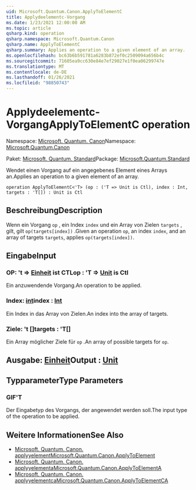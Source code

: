 ```yaml
---
uid: Microsoft.Quantum.Canon.ApplyToElementC
title: Applydeelementc-Vorgang
ms.date: 1/23/2021 12:00:00 AM
ms.topic: article
qsharp.kind: operation
qsharp.namespace: Microsoft.Quantum.Canon
qsharp.name: ApplyToElementC
qsharp.summary: Applies an operation to a given element of an array.
ms.openlocfilehash: bc63b6b591781a6283b872ef0c2509094a656b4c
ms.sourcegitcommit: 71605ea9cc630e84e7ef29027e1f0ea06299747e
ms.translationtype: MT
ms.contentlocale: de-DE
ms.lasthandoff: 01/26/2021
ms.locfileid: "98850743"
---
```

# <a name="applytoelementc-operation"></a><span data-ttu-id="adc9f-102">Applydeelementc-Vorgang</span><span class="sxs-lookup"><span data-stu-id="adc9f-102">ApplyToElementC operation</span></span>

<span data-ttu-id="adc9f-103">Namespace: [Microsoft. Quantum. Canon](xref:Microsoft.Quantum.Canon)</span><span class="sxs-lookup"><span data-stu-id="adc9f-103">Namespace: [Microsoft.Quantum.Canon](xref:Microsoft.Quantum.Canon)</span></span>

<span data-ttu-id="adc9f-104">Paket: [Microsoft. Quantum. Standard](https://nuget.org/packages/Microsoft.Quantum.Standard)</span><span class="sxs-lookup"><span data-stu-id="adc9f-104">Package: [Microsoft.Quantum.Standard](https://nuget.org/packages/Microsoft.Quantum.Standard)</span></span>


<span data-ttu-id="adc9f-105">Wendet einen Vorgang auf ein angegebenes Element eines Arrays an.</span><span class="sxs-lookup"><span data-stu-id="adc9f-105">Applies an operation to a given element of an array.</span></span>

```qsharp
operation ApplyToElementC<'T> (op : ('T => Unit is Ctl), index : Int, targets : 'T[]) : Unit is Ctl
```


## <a name="description"></a><span data-ttu-id="adc9f-106">Beschreibung</span><span class="sxs-lookup"><span data-stu-id="adc9f-106">Description</span></span>

<span data-ttu-id="adc9f-107">Wenn ein Vorgang `op` , ein Index `index` und ein Array von Zielen `targets` , gilt, gilt `op(targets[index])` .</span><span class="sxs-lookup"><span data-stu-id="adc9f-107">Given an operation `op`, an index `index`, and an array of targets `targets`, applies `op(targets[index])`.</span></span>

## <a name="input"></a><span data-ttu-id="adc9f-108">Eingabe</span><span class="sxs-lookup"><span data-stu-id="adc9f-108">Input</span></span>

### <a name="op--t--unit--is-ctl"></a><span data-ttu-id="adc9f-109">OP: 't => [Einheit](xref:microsoft.quantum.lang-ref.unit)  ist CTL</span><span class="sxs-lookup"><span data-stu-id="adc9f-109">op : 'T => [Unit](xref:microsoft.quantum.lang-ref.unit)  is Ctl</span></span>

<span data-ttu-id="adc9f-110">Ein anzuwendende Vorgang.</span><span class="sxs-lookup"><span data-stu-id="adc9f-110">An operation to be applied.</span></span>


### <a name="index--int"></a><span data-ttu-id="adc9f-111">Index: [int](xref:microsoft.quantum.lang-ref.int)</span><span class="sxs-lookup"><span data-stu-id="adc9f-111">index : [Int](xref:microsoft.quantum.lang-ref.int)</span></span>

<span data-ttu-id="adc9f-112">Ein Index in das Array von Zielen.</span><span class="sxs-lookup"><span data-stu-id="adc9f-112">An index into the array of targets.</span></span>


### <a name="targets--t"></a><span data-ttu-id="adc9f-113">Ziele: 't []</span><span class="sxs-lookup"><span data-stu-id="adc9f-113">targets : 'T[]</span></span>

<span data-ttu-id="adc9f-114">Ein Array möglicher Ziele für `op` .</span><span class="sxs-lookup"><span data-stu-id="adc9f-114">An array of possible targets for `op`.</span></span>



## <a name="output--unit"></a><span data-ttu-id="adc9f-115">Ausgabe: [Einheit](xref:microsoft.quantum.lang-ref.unit)</span><span class="sxs-lookup"><span data-stu-id="adc9f-115">Output : [Unit](xref:microsoft.quantum.lang-ref.unit)</span></span>



## <a name="type-parameters"></a><span data-ttu-id="adc9f-116">Typparameter</span><span class="sxs-lookup"><span data-stu-id="adc9f-116">Type Parameters</span></span>

### <a name="t"></a><span data-ttu-id="adc9f-117">GIF</span><span class="sxs-lookup"><span data-stu-id="adc9f-117">'T</span></span>

<span data-ttu-id="adc9f-118">Der Eingabetyp des Vorgangs, der angewendet werden soll.</span><span class="sxs-lookup"><span data-stu-id="adc9f-118">The input type of the operation to be applied.</span></span>

## <a name="see-also"></a><span data-ttu-id="adc9f-119">Weitere Informationen</span><span class="sxs-lookup"><span data-stu-id="adc9f-119">See Also</span></span>

- [<span data-ttu-id="adc9f-120">Microsoft. Quantum. Canon. applyyelement</span><span class="sxs-lookup"><span data-stu-id="adc9f-120">Microsoft.Quantum.Canon.ApplyToElement</span></span>](xref:Microsoft.Quantum.Canon.ApplyToElement)
- [<span data-ttu-id="adc9f-121">Microsoft. Quantum. Canon. applyyelementa</span><span class="sxs-lookup"><span data-stu-id="adc9f-121">Microsoft.Quantum.Canon.ApplyToElementA</span></span>](xref:Microsoft.Quantum.Canon.ApplyToElementA)
- [<span data-ttu-id="adc9f-122">Microsoft. Quantum. Canon. applyyelementca</span><span class="sxs-lookup"><span data-stu-id="adc9f-122">Microsoft.Quantum.Canon.ApplyToElementCA</span></span>](xref:Microsoft.Quantum.Canon.ApplyToElementCA)